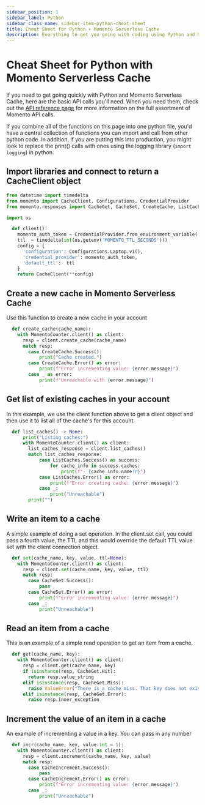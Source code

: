 ```yaml
---
sidebar_position: 1
sidebar_label: Python
sidebar_class_name: sidebar-item-python-cheat-sheet
title: Cheat Sheet for Python + Momento Serverless Cache
description: Everything to get you going with coding using Python and Momento Serverless Cache
---
```


# Cheat Sheet for Python with Momento Serverless Cache
If you need to get going quickly with Python and Momento Serverless Cache, here are the basic API calls you'll need. When you need them, check out the [API reference page](../../api-reference/index.mdx) for more information on the full assortment of Momento API calls.

If you combine all of the functions on this page into one python file, you'd have a central collection of functions you can import and call from other python code. In addition, if you are putting this into production, you might look to replace the print() calls with ones using the logging library (`import logging`) in python.

## Import libraries and connect to return a CacheClient object
```python
from datetime import timedelta
from momento import CacheClient, Configurations, CredentialProvider
from momento.responses import CacheGet, CacheSet, CreateCache, ListCaches, CacheIncrement

import os

  def client():
    momento_auth_token = CredentialProvider.from_environment_variable('MOMENTO_AUTH_TOKEN')
    ttl  = timedelta(int(os.getenv('MOMENTO_TTL_SECONDS')))
    config = {
      'configuration': Configurations.Laptop.v1(),
      'credential_provider': momento_auth_token,
      'default_ttl':  ttl
    }
    return CacheClient(**config)
```

## Create a new cache in Momento Serverless Cache
Use this function to create a new cache in your account
```python
  def create_cache(cache_name):
    with MomentoCounter.client() as client:
      resp = client.create_cache(cache_name)
      match resp:
        case CreateCache.Success():
            print("Cache created.")
        case CreateCache.Error() as error:
            print(f"Error incrementing value: {error.message}")
        case _ as error:
            print(f"Unreachable with {error.message}")
```

## Get list of existing caches in your account
In this example, we use the client function above to get a client object and then use it to list all of the cache's for this account.
```python
  def list_caches() -> None:
      print("Listing caches:")
      with MomentoCounter.client() as client:
        list_caches_response = client.list_caches()
        match list_caches_response:
            case ListCaches.Success() as success:
                for cache_info in success.caches:
                    print(f"- {cache_info.name!r}")
            case ListCaches.Error() as error:
                print(f"Error creating cache: {error.message}")
            case _:
                print("Unreachable")
        print("")
```
## Write an item to a cache
A simple example of doing a set operation. In the client.set call, you could pass a fourth value, the TTL and this would override the default TTL value set with the client connection object.
```python
  def set(cache_name, key, value, ttl=None):
    with MomentoCounter.client() as client:
      resp = client.set(cache_name, key, value, ttl)
      match resp:
        case CacheSet.Success():
            pass
        case CacheSet.Error() as error:
            print(f"Error incrementing value: {error.message}")
        case _:
            print("Unreachable")
```

## Read an item from a cache
This is an example of a simple read operation to get an item from a cache.
```python
  def get(cache_name, key):
    with MomentoCounter.client() as client:
      resp = client.get(cache_name, key)
      if isinstance(resp, CacheGet.Hit):
        return resp.value_string
      elif isinstance(resp, CacheGet.Miss):
        raise ValueError("There is a cache miss. That key does not exist in this cache.", cache_name, "key_name : " + key)
      elif isinstance(resp, CacheGet.Error):
        raise resp.inner_exception
```
## Increment the value of an item in a cache
An example of incrementing a value in a key. You can pass in any number
```python
  def incr(cache_name, key, value:int = 1):
    with MomentoCounter.client() as client:
      resp = client.increment(cache_name, key, value)
      match resp:
        case CacheIncrement.Success():
            pass
        case CacheIncrement.Error() as error:
            print(f"Error incrementing value: {error.message}")
        case _:
            print("Unreachable")
```
